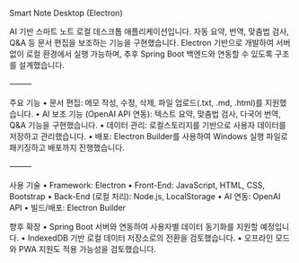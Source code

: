 Smart Note Desktop (Electron)

AI 기반 스마트 노트 로컬 데스크톱 애플리케이션입니다.
자동 요약, 번역, 맞춤법 검사, Q&A 등 문서 편집을 보조하는 기능을 구현했습니다.
Electron 기반으로 개발하여 서버 없이 로컬 환경에서 실행 가능하며, 추후 Spring Boot 백엔드와 연동할 수 있도록 구조를 설계했습니다.

⸻

주요 기능
	•	문서 편집: 메모 작성, 수정, 삭제, 파일 업로드(.txt, .md, .html)를 지원했습니다.
	•	AI 보조 기능 (OpenAI API 연동): 텍스트 요약, 맞춤법 검사, 다국어 번역, Q&A 기능을 구현했습니다.
	•	데이터 관리: 로컬스토리지를 기반으로 사용자 데이터를 저장하고 관리했습니다.
	•	배포: Electron Builder를 사용하여 Windows 실행 파일로 패키징하고 배포까지 진행했습니다.

⸻

사용 기술
	•	Framework: Electron
	•	Front-End: JavaScript, HTML, CSS, Bootstrap
	•	Back-End (로컬 처리): Node.js, LocalStorage
	•	AI 연동: OpenAI API
	•	빌드/배포: Electron Builder

향후 확장
	•	Spring Boot 서버와 연동하여 사용자별 데이터 동기화를 지원할 예정입니다.
	•	IndexedDB 기반 로컬 데이터 저장소로의 전환을 검토했습니다.
	•	오프라인 모드와 PWA 지원도 적용 가능성을 검토했습니다.
